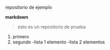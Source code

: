 repositorio de ejemplo 

**markdown**

> esto es un repositorio de prueba

1. primero
2. segundo
   -lista 1 elemento
   -lista 2 elementos
